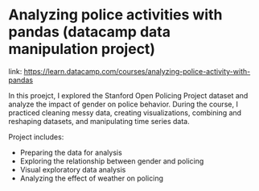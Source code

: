 # Analyzing police activities with pandas (datacamp data manipulation project)

link: https://learn.datacamp.com/courses/analyzing-police-activity-with-pandas

In this proejct, I explored the Stanford Open Policing Project dataset and analyze the impact of gender on police behavior. During the course, I practiced cleaning messy data, creating visualizations, combining and reshaping datasets, and manipulating time series data. 

Project includes:

- Preparing the data for analysis
- Exploring the relationship between gender and policing
- Visual exploratory data analysis
- Analyzing the effect of weather on policing
